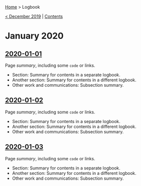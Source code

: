 [Home](../Home) > Logbook

[< December 2019](2019-12) | [Contents](Home)

# January 2020

## [2020-01-01](2020-01-01)

Page *summary*, including some `code` or links.

* Section: Summary for contents in a separate logbook.
* Another section: Summary for contents in a different logbook.
* Other work and communications: Subsection summary.


## [2020-01-02](2020-01-02)

Page *summary*, including some `code` or links.

* Section: Summary for contents in a separate logbook.
* Another section: Summary for contents in a different logbook.
* Other work and communications: Subsection summary.


## [2020-01-03](2020-01-03)

Page *summary*, including some `code` or links.

* Section: Summary for contents in a separate logbook.
* Another section: Summary for contents in a different logbook.
* Other work and communications: Subsection summary.
